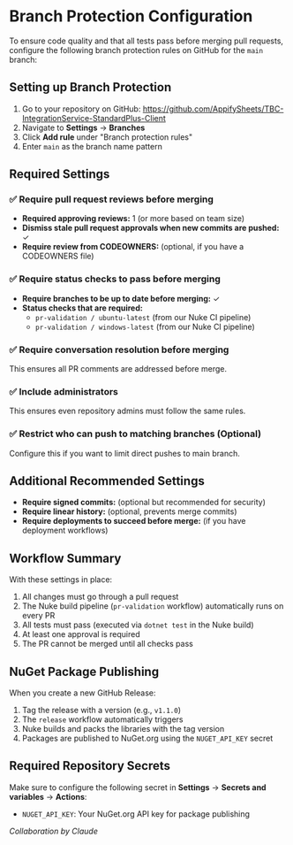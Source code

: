 # Branch Protection Configuration

To ensure code quality and that all tests pass before merging pull requests, configure the following branch protection rules on GitHub for the `main` branch:

## Setting up Branch Protection

1. Go to your repository on GitHub: https://github.com/AppifySheets/TBC-IntegrationService-StandardPlus-Client
2. Navigate to **Settings** → **Branches**
3. Click **Add rule** under "Branch protection rules"
4. Enter `main` as the branch name pattern

## Required Settings

### ✅ Require pull request reviews before merging
- **Required approving reviews:** 1 (or more based on team size)
- **Dismiss stale pull request approvals when new commits are pushed:** ✓
- **Require review from CODEOWNERS:** (optional, if you have a CODEOWNERS file)

### ✅ Require status checks to pass before merging
- **Require branches to be up to date before merging:** ✓
- **Status checks that are required:**
  - `pr-validation / ubuntu-latest` (from our Nuke CI pipeline)
  - `pr-validation / windows-latest` (from our Nuke CI pipeline)

### ✅ Require conversation resolution before merging
This ensures all PR comments are addressed before merge.

### ✅ Include administrators
This ensures even repository admins must follow the same rules.

### ✅ Restrict who can push to matching branches (Optional)
Configure this if you want to limit direct pushes to main branch.

## Additional Recommended Settings

- **Require signed commits:** (optional but recommended for security)
- **Require linear history:** (optional, prevents merge commits)
- **Require deployments to succeed before merge:** (if you have deployment workflows)

## Workflow Summary

With these settings in place:

1. All changes must go through a pull request
2. The Nuke build pipeline (`pr-validation` workflow) automatically runs on every PR
3. All tests must pass (executed via `dotnet test` in the Nuke build)
4. At least one approval is required
5. The PR cannot be merged until all checks pass

## NuGet Package Publishing

When you create a new GitHub Release:
1. Tag the release with a version (e.g., `v1.1.0`)
2. The `release` workflow automatically triggers
3. Nuke builds and packs the libraries with the tag version
4. Packages are published to NuGet.org using the `NUGET_API_KEY` secret

## Required Repository Secrets

Make sure to configure the following secret in **Settings** → **Secrets and variables** → **Actions**:
- `NUGET_API_KEY`: Your NuGet.org API key for package publishing

*Collaboration by Claude*